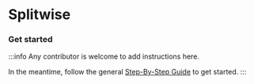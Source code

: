 # Splitwise

### Get started

:::info
Any contributor is welcome to add instructions here. 

In the meantime, follow the general [Step-By-Step Guide](../reference/guide.md) to get started. 
:::